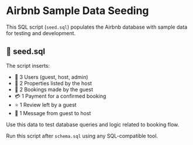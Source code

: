 # Airbnb Sample Data Seeding

This SQL script (`seed.sql`) populates the Airbnb database with sample data for testing and development.

## 📄 seed.sql

The script inserts:

- 👤 3 Users (guest, host, admin)
- 🏡 2 Properties listed by the host
- 📅 2 Bookings made by the guest
- 💳 1 Payment for a confirmed booking
- ⭐ 1 Review left by a guest
- 💬 1 Message from guest to host

Use this data to test database queries and logic related to booking flow.

Run this script after `schema.sql` using any SQL-compatible tool.
